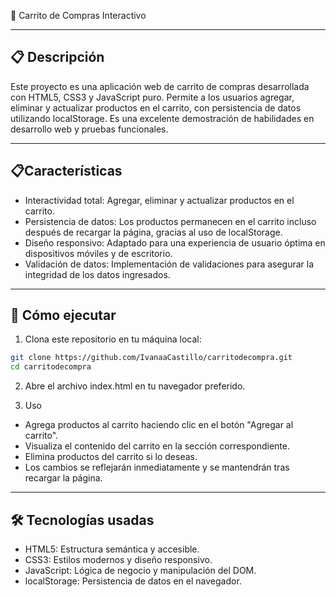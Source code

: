 🛒 Carrito de Compras Interactivo

---

## 📋 Descripción

Este proyecto es una aplicación web de carrito de compras desarrollada con HTML5, CSS3 y JavaScript puro. Permite a los usuarios agregar, eliminar y actualizar productos en el carrito, con persistencia de datos utilizando localStorage. Es una excelente demostración de habilidades en desarrollo web y pruebas funcionales.

---

## 📋Características

- Interactividad total: Agregar, eliminar y actualizar productos en el carrito.
- Persistencia de datos: Los productos permanecen en el carrito incluso después de recargar la página, gracias al uso de localStorage.
- Diseño responsivo: Adaptado para una experiencia de usuario óptima en dispositivos móviles y de escritorio.
- Validación de datos: Implementación de validaciones para asegurar la integridad de los datos ingresados.

---

## 🚀 Cómo ejecutar

1. Clona este repositorio en tu máquina local:

```bash
git clone https://github.com/IvanaaCastillo/carritodecompra.git
cd carritodecompra
```

2. Abre el archivo index.html en tu navegador preferido.

3. Uso

- Agrega productos al carrito haciendo clic en el botón "Agregar al carrito".
- Visualiza el contenido del carrito en la sección correspondiente.
- Elimina productos del carrito si lo deseas.
- Los cambios se reflejarán inmediatamente y se mantendrán tras recargar la página.

---

## 🛠️ Tecnologías usadas

- HTML5: Estructura semántica y accesible.
- CSS3: Estilos modernos y diseño responsivo.
- JavaScript: Lógica de negocio y manipulación del DOM.
- localStorage: Persistencia de datos en el navegador.
